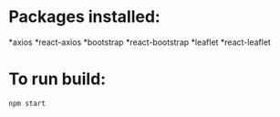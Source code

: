 # Packages installed: #
*axios
*react-axios
*bootstrap
*react-bootstrap
*leaflet
*react-leaflet

# To run build: #
`npm start`